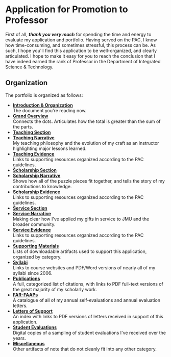 # Application for Promotion to Professor

First of all, _**thank you very much**_ for spending the time and energy to evaluate my application and portfolio. Having served on the PAC, I know how time-consuming, and sometimes stressful, this process can be. As such, I hope you'll find this application to be well-organized, and clearly articulated. I hope to make it easy for you to reach the conclusion that I have indeed earned the rank of Professor in the Department of Integrated Science & Technology.

## Organization

The portfolio is organized as follows:

* **[Introduction & Organization](/README.md)**<br>The document you're reading now.
* **[Grand Overview](overview.md)**<br>Connects the dots. Articulates how the total is greater than the sum of the parts.
* **[Teaching Section](teaching.md)**
 * **[Teaching Narrative](teaching_narrative.md)**<br>My teaching philosophy and the evolution of my craft as an instructor highlighting major lessons learned.
 * **[Teaching Evidence](teaching_evidence.md)**<br>Links to supporting resources organized according to the PAC guidelines.
* **[Scholarship Section](scholarship.md)**
 * **[Scholarship Narrative](scholarship_narrative.md)**<br>Shows how all of the puzzle pieces fit together, and tells the story of my contributions to knowledge.
 * **[Scholarship Evidence](scholarship_evidence.md)**<br>Links to supporting resources organized according to the PAC guidelines.
* **[Service Section](service.md)**
 * **[Service Narrative](service_narrative.md)**<br>Making clear how I've applied my gifts in service to JMU and the broader community.
 * **[Service Evidence](service_evidence.md)**<br>Links to supporting resources organized according to the PAC guidelines.
* **[Supporting Materials](supporting-materials.md)**<br>Lists of downloadable artifacts used to support this application, organized by category.
 * **[Syllabi](/supporting_materials/syllabi.md)**<br>Links to course websites and PDF/Word versions of nearly all of my syllabi since 2006.
 * **[Publications](/supporting_materials/publications.md)**<br>A full, categorized list of citations, with links to PDF full-text versions of the great majority of my scholarly work.
 * **[FAR-FAAPs](/supporting_materials/far-faaps.md)**<br>A catalogue of all of my annual self-evaluations and annual evaluation letters.
 * **[Letters of Support](/supporting_materials/letters.md)**<br>An index with links to PDF versions of letters received in support of this application.
 * **[Student Evaluations](/supporting_materials/evals.md)**<br>Digital copies of a sampling of student evaluations I've received over the years.
 * **[Miscellaneous](/supporting_materials/misc.md)**<br>Other artifacts of note that do not cleanly fit into any other category.
 